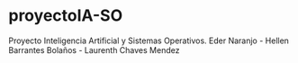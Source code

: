 # proyectoIA-SO
Proyecto Inteligencia Artificial y Sistemas Operativos. Eder Naranjo - Hellen Barrantes Bolaños - Laurenth Chaves Mendez
